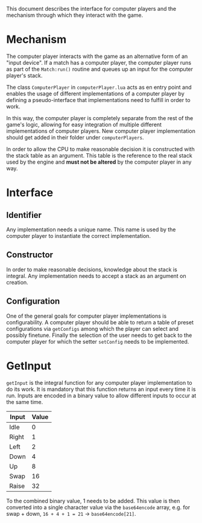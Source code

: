 This document describes the interface for computer players and the mechanism through which they interact with the game.

# Mechanism

The computer player interacts with the game as an alternative form of an "input device". If a match has a computer player, the computer player runs as part of the `Match:run()` routine and queues up an input for the computer player's stack.

The class `ComputerPlayer` in `computerPlayer.lua` acts as en entry point and enables the usage of different implementations of a computer player by defining a pseudo-interface that implementations need to fulfill in order to work.

In this way, the computer player is completely separate from the rest of the game's logic, allowing for easy integration of multiple different implementations of computer players. New computer player implementation should get added in their folder under `computerPlayers`.

In order to allow the CPU to make reasonable decision it is constructed with the stack table as an argument. This table is the reference to the real stack used by the engine and __must not be altered__ by the computer player in any way.

# Interface

## Identifier

Any implementation needs a unique name. This name is used by the computer player to instantiate the correct implementation.

## Constructor

In order to make reasonable decisions, knowledge about the stack is integral. Any implementation needs to accept a stack as an argument on creation.

## Configuration

One of the general goals for computer player implementations is configurability. A computer player should be able to return a table of preset configurations via `getConfigs` among which the player can select and possibly finetune. Finally the selection of the user needs to get back to the computer player for which the setter `setConfig` needs to be implemented.

# GetInput

`getInput` is the integral function for any computer player implementation to do its work. It is mandatory that this function returns an input every time it is run. Inputs are encoded in a binary value to allow different inputs to occur at the same time.

| Input | Value |
|-------|-------|
| Idle  | 0 |
| Right | 1 |
| Left  | 2 |
| Down  | 4 |
| Up    | 8 |
| Swap  | 16 |
| Raise | 32 |

To the combined binary value, 1 needs to be added. This value is then converted into a single character value via the `base64encode` array, e.g. for swap + down, `16 + 4 + 1 = 21` -> `base64encode[21]`.